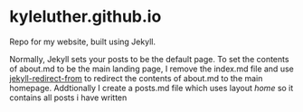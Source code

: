 # kyleluther.github.io

Repo for my website, built using Jekyll.

Normally, Jekyll sets your posts to be the default page. To set the contents of about.md to be the main landing page, I remove the index.md file and use [jekyll-redirect-from](https://github.com/jekyll/jekyll-redirect-from) to redirect the contents of about.md to the main homepage. Addtionally I create a posts.md file which uses layout _home_ so it contains all posts i have written
